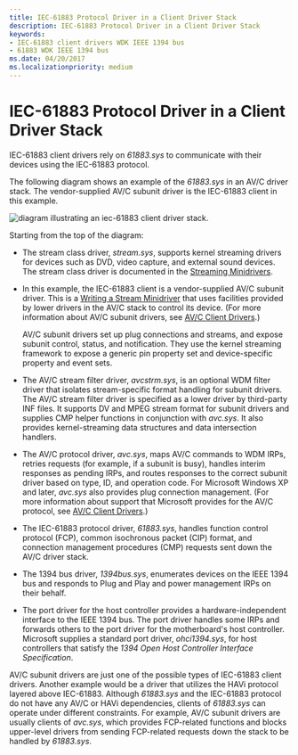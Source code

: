 ```yaml
---
title: IEC-61883 Protocol Driver in a Client Driver Stack
description: IEC-61883 Protocol Driver in a Client Driver Stack
keywords:
- IEC-61883 client drivers WDK IEEE 1394 bus
- 61883 WDK IEEE 1394 bus
ms.date: 04/20/2017
ms.localizationpriority: medium
---
```


# IEC-61883 Protocol Driver in a Client Driver Stack





IEC-61883 client drivers rely on *61883.sys* to communicate with their devices using the IEC-61883 protocol.

The following diagram shows an example of the *61883.sys* in an AV/C driver stack. The vendor-supplied AV/C subunit driver is the IEC-61883 client in this example.

![diagram illustrating an iec-61883 client driver stack.](images/61883stk.png)

Starting from the top of the diagram:

-   The stream class driver, *stream.sys*, supports kernel streaming drivers for devices such as DVD, video capture, and external sound devices. The stream class driver is documented in the [Streaming Minidrivers](../stream/streaming-minidrivers2.md).

-   In this example, the IEC-61883 client is a vendor-supplied AV/C subunit driver. This is a [Writing a Stream Minidriver](../stream/writing-a-stream-minidriver.md) that uses facilities provided by lower drivers in the AV/C stack to control its device. (For more information about AV/C subunit drivers, see [AV/C Client Drivers](../stream/av-c-client-drivers2.md).)

    AV/C subunit drivers set up plug connections and streams, and expose subunit control, status, and notification. They use the kernel streaming framework to expose a generic pin property set and device-specific property and event sets.

-   The AV/C stream filter driver, *avcstrm.sys*, is an optional WDM filter driver that isolates stream-specific format handling for subunit drivers. The AV/C stream filter driver is specified as a lower driver by third-party INF files. It supports DV and MPEG stream format for subunit drivers and supplies CMP helper functions in conjunction with *avc.sys*. It also provides kernel-streaming data structures and data intersection handlers.

-   The AV/C protocol driver, *avc.sys*, maps AV/C commands to WDM IRPs, retries requests (for example, if a subunit is busy), handles interim responses as pending IRPs, and routes responses to the correct subunit driver based on type, ID, and operation code. For Microsoft Windows XP and later, *avc.sys* also provides plug connection management. (For more information about support that Microsoft provides for the AV/C protocol, see [AV/C Client Drivers](../stream/av-c-client-drivers2.md).)

-   The IEC-61883 protocol driver, *61883.sys*, handles function control protocol (FCP), common isochronous packet (CIP) format, and connection management procedures (CMP) requests sent down the AV/C driver stack.

-   The 1394 bus driver, *1394bus.sys*, enumerates devices on the IEEE 1394 bus and responds to Plug and Play and power management IRPs on their behalf.

-   The port driver for the host controller provides a hardware-independent interface to the IEEE 1394 bus. The port driver handles some IRPs and forwards others to the port driver for the motherboard's host controller. Microsoft supplies a standard port driver, *ohci1394.sys*, for host controllers that satisfy the *1394 Open Host Controller Interface Specification*.

AV/C subunit drivers are just one of the possible types of IEC-61883 client drivers. Another example would be a driver that utilizes the HAVi protocol layered above IEC-61883. Although *61883.sys* and the IEC-61883 protocol do not have any AV/C or HAVi dependencies, clients of *61883.sys* can operate under different constraints. For example, AV/C subunit drivers are usually clients of *avc.sys*, which provides FCP-related functions and blocks upper-level drivers from sending FCP-related requests down the stack to be handled by *61883.sys*.

 

